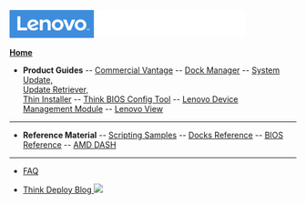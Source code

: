![Commercial Deployment Readiness Team](img/cdrt.png)

[**Home**](/)

- **Product Guides**
-- [Commercial Vantage](cv/cv_top.md)
-- [Dock Manager](dm/dm_top.md)
-- [System Update, <br>Update Retriever, <br>Thin Installer](su/su_top.md)
-- [Think BIOS Config Tool](tbct/tbct_top.md)
-- [Lenovo Device <br>Management Module](ldmm/ldmm_top.md)
-- [Lenovo View](view/view_top.md)

---

- **Reference Material**
-- [Scripting Samples](samples/samples.md)
-- [Docks Reference](docks/docks_top.md)
-- [BIOS Reference](bios/bios_top.md)
-- [AMD DASH](dash/dash_top.md)

---

- [FAQ](faq/faq.md)

- [Think Deploy Blog ![ ](../img/link.png)](https://blog.lenovocdrt.com)